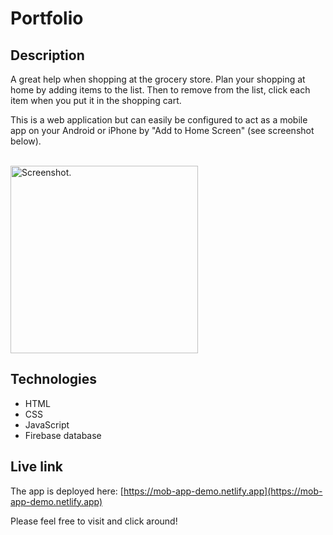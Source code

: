 # Portfolio

## Description
A great help when shopping at the grocery store. Plan your shopping at home by adding items to the list. Then to remove from the list, click each item when you put it in the shopping cart.

This is a web application but can easily be configured to act as a mobile app on your Android or iPhone by "Add to Home Screen" (see screenshot below). 

<br/>
<img src="screen-shot.jpg" alt="Screenshot." width="300px"/>

## Technologies
- HTML
- CSS
- JavaScript
- Firebase database

## Live link
The app is deployed here:
[https://mob-app-demo.netlify.app](https://mob-app-demo.netlify.app)

Please feel free to visit and click around!

